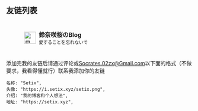 ## 友链列表

<style>
.friend-card {
  display: flex;
  align-items: center;
  width: 100%;
  min-height: 48px;
  text-decoration: none !important;
  color: inherit;
  outline: none !important;
  border: none !important;
  box-sizing: border-box;
  transition: background 0.2s;
  padding-left: 20px; /* 卡片整体左侧留白 */
}
.friend-card:focus,
.friend-card:hover {
  outline: none !important;
  border: none !important;
  text-decoration: none !important;
  background: #f5f5f5;
}
.friend-card img {
  margin-left: 20px;           /* 保证头像紧贴卡片左侧 */
  margin-right: 8px;        /* 头像与文字间距 */
}
</style>

<table style="border-collapse:separate; border-spacing:0 10px;">
<tr>
    <td style="padding:8px 8px; width:320px;">
      <a href="https://blog.strarry.top" target="_blank" class="friend-card">
        <img src="https://q2.qlogo.cn/headimg_dl?dst_uin=2731443459&spec=5" width="32" height="32" alt="星辰の笔记头像"/>
        <div>
          <b>鈴奈咲桜のBlog</b><br/>
          <span style="font-size:12px;">愛することを忘れないで</span>
        </div>
      </a>
    </td>
</table>

添加完我的友链后请通过评论或[Socrates.02zx@Gmail.com](mailto:Socrates.02zx@Gmail.com)以下面的格式（不做要求，我看得懂就行）联系我添加你的友链

```
名称: "Setix",
头像: "https://i.setix.xyz/setix.png",
介绍: "我的博客和个人想法",
地址: "https://setix.xyz",
```